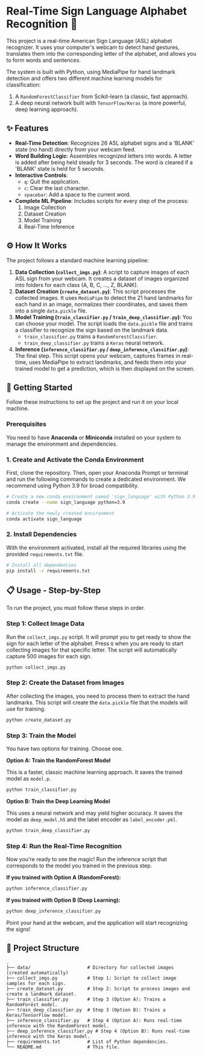 # Real-Time Sign Language Alphabet Recognition 🤟

This project is a real-time American Sign Language (ASL) alphabet recognizer. It uses your computer's webcam to detect hand gestures, translates them into the corresponding letter of the alphabet, and allows you to form words and sentences.

The system is built with Python, using MediaPipe for hand landmark detection and offers two different machine learning models for classification:
1.  A `RandomForestClassifier` from Scikit-learn (a classic, fast approach).
2.  A deep neural network built with `TensorFlow/Keras` (a more powerful, deep learning approach).

## ✨ Features

-   **Real-Time Detection**: Recognizes 26 ASL alphabet signs and a 'BLANK' state (no hand) directly from your webcam feed.
-   **Word Building Logic**: Assembles recognized letters into words. A letter is added after being held steady for 3 seconds. The word is cleared if a 'BLANK' state is held for 5 seconds.
-   **Interactive Controls**:
    -   `q`: Quit the application.
    -   `c`: Clear the last character.
    -   `spacebar`: Add a space to the current word.
-   **Complete ML Pipeline**: Includes scripts for every step of the process:
    1.  Image Collection
    2.  Dataset Creation
    3.  Model Training
    4.  Real-Time Inference

## ⚙️ How It Works

The project follows a standard machine learning pipeline:

1.  **Data Collection (`collect_imgs.py`)**: A script to capture images of each ASL sign from your webcam. It creates a dataset of images organized into folders for each class (A, B, C, ..., Z, BLANK).
2.  **Dataset Creation (`create_dataset.py`)**: This script processes the collected images. It uses `MediaPipe` to detect the 21 hand landmarks for each hand in an image, normalizes their coordinates, and saves them into a single `data.pickle` file.
3.  **Model Training (`train_classifier.py` / `train_deep_classifier.py`)**: You can choose your model. The script loads the `data.pickle` file and trains a classifier to recognize the sign based on the landmark data.
    -   `train_classifier.py` trains a `RandomForestClassifier`.
    -   `train_deep_classifier.py` trains a `Keras` neural network.
4.  **Inference (`inference_classifier.py` / `deep_inference_classifier.py`)**: The final step. This script opens your webcam, captures frames in real-time, uses MediaPipe to extract landmarks, and feeds them into your trained model to get a prediction, which is then displayed on the screen.

## 🚀 Getting Started

Follow these instructions to set up the project and run it on your local machine.

### Prerequisites

You need to have **Anaconda** or **Miniconda** installed on your system to manage the environment and dependencies.

### 1. Create and Activate the Conda Environment

First, clone the repository. Then, open your Anaconda Prompt or terminal and run the following commands to create a dedicated environment. We recommend using Python 3.9 for broad compatibility.

```bash
# Create a new conda environment named 'sign_language' with Python 3.9
conda create --name sign_language python=3.9

# Activate the newly created environment
conda activate sign_language
```

### 2. Install Dependencies

With the environment activated, install all the required libraries using the provided `requirements.txt` file.

```bash
# Install all dependencies
pip install -r requirements.txt
```

## 📋 Usage - Step-by-Step

To run the project, you must follow these steps in order.

### Step 1: Collect Image Data

Run the `collect_imgs.py` script. It will prompt you to get ready to show the sign for each letter of the alphabet. Press `Q` when you are ready to start collecting images for that specific letter. The script will automatically capture 500 images for each sign.

```bash
python collect_imgs.py
```

### Step 2: Create the Dataset from Images

After collecting the images, you need to process them to extract the hand landmarks. This script will create the `data.pickle` file that the models will use for training.

```bash
python create_dataset.py
```

### Step 3: Train the Model

You have two options for training. Choose one.

**Option A: Train the RandomForest Model**

This is a faster, classic machine learning approach. It saves the trained model as `model.p`.

```bash
python train_classifier.py
```

**Option B: Train the Deep Learning Model**

This uses a neural network and may yield higher accuracy. It saves the model as `deep_model.h5` and the label encoder as `label_encoder.pkl`.

```bash
python train_deep_classifier.py
```

### Step 4: Run the Real-Time Recognition

Now you're ready to see the magic! Run the inference script that corresponds to the model you trained in the previous step.

**If you trained with Option A (RandomForest):**

```bash
python inference_classifier.py
```

**If you trained with Option B (Deep Learning):**

```bash
python deep_inference_classifier.py
```

Point your hand at the webcam, and the application will start recognizing the signs!

## 📂 Project Structure

```
.
├── data/                     # Directory for collected images (created automatically)
├── collect_imgs.py           # Step 1: Script to collect image samples for each sign.
├── create_dataset.py         # Step 2: Script to process images and create a landmark dataset.
├── train_classifier.py       # Step 3 (Option A): Trains a RandomForest model.
├── train_deep_classifier.py  # Step 3 (Option B): Trains a Keras/TensorFlow model.
├── inference_classifier.py   # Step 4 (Option A): Runs real-time inference with the RandomForest model.
├── deep_inference_classifier.py # Step 4 (Option B): Runs real-time inference with the Keras model.
├── requirements.txt          # List of Python dependencies.
└── README.md                 # This file.
```

